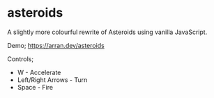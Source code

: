 # asteroids

A slightly more colourful rewrite of Asteroids using vanilla JavaScript.

Demo; https://arran.dev/asteroids

Controls;
 * W - Accelerate
 * Left/Right Arrows - Turn
 * Space - Fire
